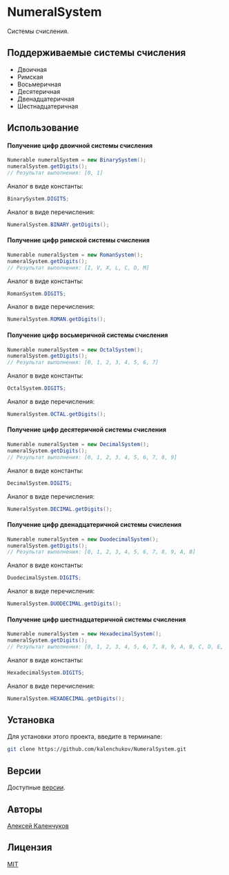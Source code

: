 # NumeralSystem

Системы счисления.

## Поддерживаемые системы счисления

* Двоичная
* Римская
* Восьмеричная
* Десятеричная
* Двенадцатеричная
* Шестнадцатеричная

## Использование

#### Получение цифр двоичной системы счисления

```java
Numerable numeralSystem = new BinarySystem();
numeralSystem.getDigits();
// Результат выполнения: [0, 1]
```

Аналог в виде константы:

```java
BinarySystem.DIGITS;
```

Аналог в виде перечисления:

```java
NumeralSystem.BINARY.getDigits();
```

#### Получение цифр римской системы счисления

```java
Numerable numeralSystem = new RomanSystem();
numeralSystem.getDigits();
// Результат выполнения: [I, V, X, L, C, D, M]
```

Аналог в виде константы:

```java
RomanSystem.DIGITS;
```

Аналог в виде перечисления:

```java
NumeralSystem.ROMAN.getDigits();
```

#### Получение цифр восьмеричной системы счисления

```java
Numerable numeralSystem = new OctalSystem();
numeralSystem.getDigits();
// Результат выполнения: [0, 1, 2, 3, 4, 5, 6, 7]
```

Аналог в виде константы:

```java
OctalSystem.DIGITS;
```

Аналог в виде перечисления:

```java
NumeralSystem.OCTAL.getDigits();
```

#### Получение цифр десятеричной системы счисления

```java
Numerable numeralSystem = new DecimalSystem();
numeralSystem.getDigits();
// Результат выполнения: [0, 1, 2, 3, 4, 5, 6, 7, 8, 9]
```

Аналог в виде константы:

```java
DecimalSystem.DIGITS;
```

Аналог в виде перечисления:

```java
NumeralSystem.DECIMAL.getDigits();
```

#### Получение цифр двенадцатеричной системы счисления

```java
Numerable numeralSystem = new DuodecimalSystem();
numeralSystem.getDigits();
// Результат выполнения: [0, 1, 2, 3, 4, 5, 6, 7, 8, 9, A, B]
```

Аналог в виде константы:

```java
DuodecimalSystem.DIGITS;
```

Аналог в виде перечисления:

```java
NumeralSystem.DUODECIMAL.getDigits();
```

#### Получение цифр шестнадцатеричной системы счисления

```java
Numerable numeralSystem = new HexadecimalSystem();
numeralSystem.getDigits();
// Результат выполнения: [0, 1, 2, 3, 4, 5, 6, 7, 8, 9, A, B, C, D, E, F]
```

Аналог в виде константы:

```java
HexadecimalSystem.DIGITS;
```

Аналог в виде перечисления:

```java
NumeralSystem.HEXADECIMAL.getDigits();
```

## Установка

Для установки этого проекта, введите в терминале:

```bash
git clone https://github.com/kalenchukov/NumeralSystem.git
```

## Версии

Доступные [версии](https://github.com/kalenchukov/NumeralSystem/releases).

## Авторы

[Алексей Каленчуков](https://github.com/kalenchukov)

## Лицензия

[MIT](https://opensource.org/licenses/MIT)
